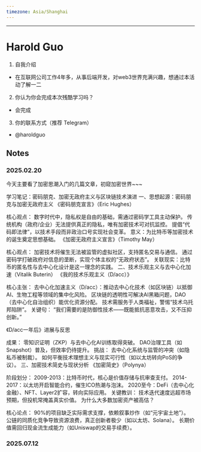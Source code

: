 ```yaml
---
timezone: Asia/Shanghai
---
```


---

# Harold Guo

1. 自我介绍
  - 在互联网公司工作4年多，从事后端开发，对web3世界充满兴趣，想通过本活动了解一二 
2. 你认为你会完成本次残酷学习吗？
  - 会完成
3. 你的联系方式（推荐 Telegram）
  - @haroldguo

## Notes

<!-- Content_START -->

### 2025.02.20

今天主要看了加密思潮入门的几篇文章，初窥加密世界~~~

学习笔记：密码朋克、加密无政府主义与区块链技术演进
一、思想起源：密码朋克与加密无政府主义
《密码朋克宣言》（Eric Hughes）

核心观点：
数字时代中，隐私权是自由的基础，需通过密码学工具主动保护。
传统机构（政府/企业）无法提供真正的隐私，唯有加密技术可对抗监控。
提倡“代码即法律”，以技术手段而非政治口号实现社会变革。
意义：为比特币等加密技术的诞生奠定思想基础。
《加密无政府主义宣言》（Timothy May）

核心观点：
加密技术将催生无法被监管的虚拟社区，支持匿名交易与通信。
通过密码学打破政府对信息的垄断，实现个体主权的“无政府状态”。
关联现实：比特币的匿名性与去中心化设计是这一理念的实践。
二、技术乐观主义与去中心化加速（Vitalik Buterin）
《我的技术乐观主义（D/acc）》

核心主张：
去中心化加速主义（D/acc）：推动去中心化技术（如区块链）以抵御AI、生物工程等领域的集中化风险。
区块链的透明性可解决AI黑箱问题，DAO（去中心化自治组织）能优化资源分配。
技术需服务于人类福祉，警惕“技术乌托邦陷阱”。
关键句：
“我们需要的是防御性技术——既能抵抗恶意攻击，又不压抑创新。”

《D/acc一年后》进展与反思

成果：
零知识证明（ZKP）与去中心化AI训练取得突破。
DAO治理工具（如Snapshot）普及，但效率仍待提升。
挑战：
去中心化系统与监管的冲突（如隐私币被制裁）。
如何平衡技术理想主义与现实可行性（如以太坊转向PoS的争议）。
三、加密技术简史与现状分析
《加密简史》（Polynya）

阶段划分：
2009-2013：比特币时代，核心是价值存储与抗审查支付。
2014-2017：以太坊开启智能合约，催生ICO热潮与泡沫。
2020至今：DeFi（去中心化金融）、NFT、Layer2扩容，转向实际应用。
关键教训：
技术迭代速度远超市场预期，但投机常掩盖真实价值。
为什么大多数加密资产被高估？

核心论点：
90%的项目缺乏实际需求支撑，依赖叙事炒作（如“元宇宙土地”）。
公链的同质化竞争导致资源浪费，真正创新者极少（如以太坊、Solana）。
长期价值需回归现金流生成能力（如Uniswap的交易手续费）。

### 2025.07.12

<!-- Content_END -->
